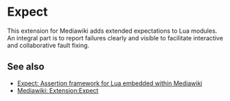 # Expect

This extension for Mediawiki adds extended expectations to Lua modules. An integral part is to report failures clearly and visible to facilitate interactive and collaborative fault fixing.

## See also

- [Expect: Assertion framework for Lua embedded within Mediawiki](https://jeblad.github.io/Expect/mw.expect.html)
- [Mediawiki: Extension:Expect](https://www.mediawiki.org/wiki/Extension:Expect)
